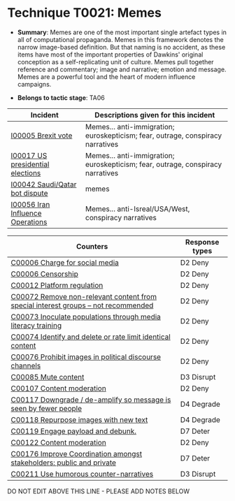 # Technique T0021: Memes

* **Summary**: Memes are one of the most important single artefact types in all of computational propaganda. Memes in this framework denotes the narrow image-based definition. But that naming is no accident, as these items have most of the important properties of Dawkins' original conception as a self-replicating unit of culture. Memes pull together reference and commentary; image and narrative; emotion and message. Memes are a powerful tool and the heart of modern influence campaigns.

* **Belongs to tactic stage**: TA06


| Incident | Descriptions given for this incident |
| -------- | -------------------- |
| [I00005 Brexit vote](../incidents/I00005.md) | Memes... anti-immigration; euroskepticism; fear, outrage, conspiracy narratives |
| [I00017 US presidential elections](../incidents/I00017.md) | Memes... anti-immigration; euroskepticism; fear, outrage, conspiracy narratives |
| [I00042 Saudi/Qatar bot dispute](../incidents/I00042.md) | memes |
| [I00056 Iran Influence Operations](../incidents/I00056.md) | Memes... anti-Isreal/USA/West, conspiracy narratives |



| Counters | Response types |
| -------- | -------------- |
| [C00006 Charge for social media](../counters/C00006.md) | D2 Deny |
| [C00006 Censorship](../counters/C00006.md) | D2 Deny |
| [C00012 Platform regulation](../counters/C00012.md) | D2 Deny |
| [C00072 Remove non-relevant content from special interest groups – not recommended](../counters/C00072.md) | D2 Deny |
| [C00073 Inoculate populations through media literacy training](../counters/C00073.md) | D2 Deny |
| [C00074 Identify and delete or rate limit identical content](../counters/C00074.md) | D2 Deny |
| [C00076 Prohibit images in political discourse channels](../counters/C00076.md) | D2 Deny |
| [C00085 Mute content](../counters/C00085.md) | D3 Disrupt |
| [C00107 Content moderation](../counters/C00107.md) | D2 Deny |
| [C00117 Downgrade / de-amplify so message is seen by fewer people](../counters/C00117.md) | D4 Degrade |
| [C00118 Repurpose images with new text](../counters/C00118.md) | D4 Degrade |
| [C00119 Engage payload and debunk. ](../counters/C00119.md) | D7 Deter |
| [C00122 Content moderation](../counters/C00122.md) | D2 Deny |
| [C00176 Improve Coordination amongst stakeholders: public and private](../counters/C00176.md) | D7 Deter |
| [C00211 Use humorous counter-narratives](../counters/C00211.md) | D3 Disrupt |


DO NOT EDIT ABOVE THIS LINE - PLEASE ADD NOTES BELOW